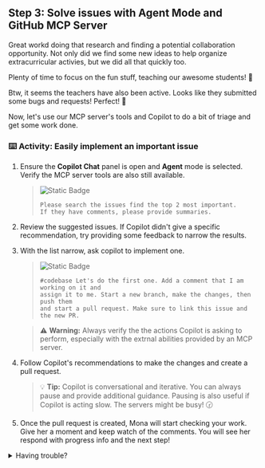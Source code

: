 ## Step 3: Solve issues with Agent Mode and GitHub MCP Server

Great workd doing that research and finding a potential collaboration opportunity.
Not only did we find some new ideas to help organize extracurricular activies, but we did all that quickly too.

Plenty of time to focus on the fun stuff, teaching our awesome students! 🌱

Btw, it seems the teachers have also been active.
Looks like they submitted some bugs and requests! Perfect! 🚀

Now, let's use our MCP server's tools and Copilot to do a bit of triage and get some work done.

### :keyboard: Activity: Easily implement an important issue

1. Ensure the **Copilot Chat** panel is open and **Agent** mode is selected. Verify the MCP server tools are also still available.


   > ![Static Badge](https://img.shields.io/badge/-Prompt-text?style=social&logo=github%20copilot)
   >
   > ```prompt
   > Please search the issues find the top 2 most important.
   > If they have comments, please provide summaries.
   > ```

2. Review the suggested issues. If Copilot didn't give a specific recommendation, try providing some feedback to narrow the results.
3. With the list narrow, ask copilot to implement one.

   > ![Static Badge](https://img.shields.io/badge/-Prompt-text?style=social&logo=github%20copilot)
   >
   > ```prompt
   > #codebase Let's do the first one. Add a comment that I am working on it and
   > assign it to me. Start a new branch, make the changes, then push them
   > and start a pull request. Make sure to link this issue and the new PR.
   > ```

   > ⚠️ **Warning:** Always verify the the actions Copilot is asking to perform, especially with the extrnal abilities provided by an MCP server.

4. Follow Copilot's recommendations to make the changes and create a pull request.

   > 💡 **Tip:** Copilot is conversational and iterative. You can always pause and provide additional guidance. Pausing is also useful if Copilot is acting slow. The servers might be busy! 🕝

5. Once the pull request is created, Mona will start checking your work. Give her a moment and keep watch of the comments. You will see her respond with progress info and the next step!

<details>
<summary>Having trouble?</summary><br/>

- If tools are not being requested, verify your MCP configuration is correct.
- If Copilot cannot retrieve results, verify you are using this Codespace's token or a Personal Access Token (PAT) with appropriate permissions. By default, the codespace token we are using only has access to this repository.

</details>
